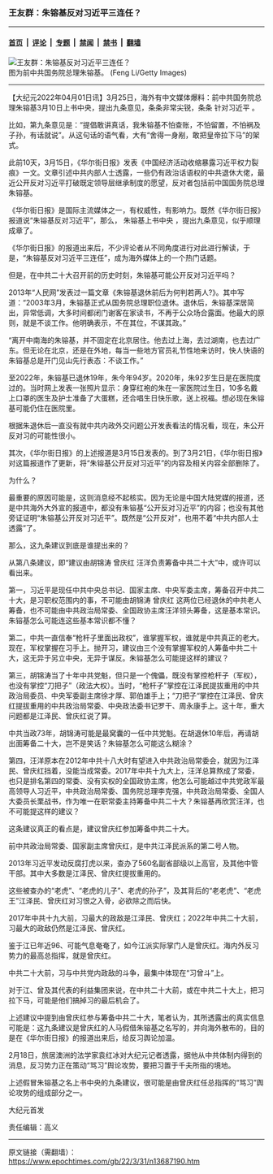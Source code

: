 ### 王友群：朱镕基反对习近平三连任？

---

#### [首页](../../../..?n13687190) &nbsp;|&nbsp; [评论](../../../../../epoch-comment?n13687190) &nbsp;|&nbsp; [专题](../../../../../epoch-special?n13687190) &nbsp;|&nbsp; [禁闻](../../../../../epoch-news?n13687190) &nbsp;|&nbsp; [禁书](../../../../../books?n13687190) &nbsp;|&nbsp; [翻墙](https://github.com/gfw-breaker/nogfw/blob/master/README.md?n13687190)


<div><img alt="王友群：朱镕基反对习近平三连任？" class="attachment-djy_600_400 size-djy_600_400 wp-post-image" src="https://i.epochtimes.com/assets/uploads/2022/04/id13687193-72d803236bed285c8ac04b88973ff156.jpeg"/>
<div class="caption">
 图为前中共国务院总理朱镕基。 (Feng Li/Getty Images)
</div></div><hr/><div class="post_content" id="artbody" itemprop="articleBody">
 <!-- article content begin -->
 <p>
  【大纪元2022年04月01日讯】3月25日，海外有中文媒体爆料：前中共国务院总理朱镕基3月10日上书中央，提出九条意见，条条非常尖锐，条条
  <ok href="https://www.epochtimes.com/gb/tag/%E9%92%88%E5%AF%B9%E4%B9%A0%E8%BF%91%E5%B9%B3.html">
   针对习近平
  </ok>
  。
 </p>
 <p style="font-weight: 400;">
  比如，第九条意见是：“提倡敢讲真话，我朱镕基不怕查账，不怕留置，不怕祸及子孙，有话就说”。从这句话的语气看，大有“舍得一身剐，敢把皇帝拉下马”的架式。
 </p>
 <p style="font-weight: 400;">
  此前10天，3月15日，《华尔街日报》发表《中国经济活动收缩暴露习近平权力裂痕》一文。文章引述中共内部人士透露，一些仍有政治话语权的中共退休大佬，最近公开反对习近平打破既定领导层继承制度的愿望，反对者包括前中国国务院总理朱镕基。
 </p>
 <p style="font-weight: 400;">
  《华尔街日报》是国际主流媒体之一，有权威性，有影响力。既然《华尔街日报》报道说“朱镕基反对习近平”，那么，
  <ok href="https://www.epochtimes.com/gb/tag/%E6%9C%B1%E9%95%95%E5%9F%BA%E4%B8%8A%E4%B9%A6%E4%B8%AD%E5%A4%AE.html">
   朱镕基上书中央
  </ok>
  ，提出九条意见，似乎顺理成章了。
 </p>
 <p style="font-weight: 400;">
  《华尔街日报》的报道出来后，不少评论者从不同角度进行对此进行解读，于是，“朱镕基反对习近平三连任”，成为海外媒体上的一个热门话题。
 </p>
 <p style="font-weight: 400;">
  但是，在中共二十大召开前的历史时刻，朱镕基可能公开反对习近平吗？
 </p>
 <p style="font-weight: 400;">
  2013年“人民网”发表过一篇文章《朱镕基退休前后为何判若两人?》。其中写道：“2003年3月，朱镕基正式从国务院总理职位退休。退休后，朱镕基深居简出，异常低调，大多时间都闭门谢客在家读书，不再于公众场合露面。他最大的原则，就是不谈工作。他明确表示，不在其位，不谋其政。”
 </p>
 <p style="font-weight: 400;">
  “离开中南海的朱镕基，并不固定在北京居住。他去过上海，去过湖南，也去过广东。但无论在北京，还是在外地，每当一些地方官员礼节性地来访时，快人快语的朱镕基总是开门见山先行表态：不谈工作。”
 </p>
 <p style="font-weight: 400;">
  至2022年，朱镕基已退休19年，朱今年94岁。2020年，朱92岁生日是在医院度过的。当时网上发表一张照片显示：身穿红袍的朱在一家医院过生日，10多名戴上口罩的医生及护士准备了大蛋糕，还合唱生日快乐歌，送上祝福。想必现在朱镕基可能仍住在医院里。
 </p>
 <p style="font-weight: 400;">
  根据朱退休后一直没有就中共内政外交问题公开发表看法的情况看，现在，朱公开反对习的可能性很小。
 </p>
 <p style="font-weight: 400;">
  其次，《华尔街日报》的上述报道是3月15日发表的。到了3月21日，《华尔街日报》对这篇报道作了更新，将“朱镕基公开反对习近平”的内容及相关内容全部删除了。
 </p>
 <p style="font-weight: 400;">
  为什么？
 </p>
 <p style="font-weight: 400;">
  最重要的原因可能是，这则消息经不起核实。因为无论是中国大陆党媒的报道，还是中共海外大外宣的报道中，都没有朱镕基“公开反对习近平”的内容；也没有其他旁证证明“朱镕基公开反对习近平”。既然是“公开反对”，也用不着“中共内部人士透露”了。
 </p>
 <p style="font-weight: 400;">
  那么，这九条建议到底是谁提出来的？
 </p>
 <p style="font-weight: 400;">
  从第八条建议，即“建议由胡锦涛
  <ok href="https://www.epochtimes.com/gb/tag/%E6%9B%BE%E5%BA%86%E7%BA%A2.html">
   曾庆红
  </ok>
  汪洋负责筹备中共二十大”中，或许可以看出来。
 </p>
 <p style="font-weight: 400;">
  第一，习近平是现任中共中央总书记、国家主席、中央军委主席，筹备召开中共二十大，是习职权范围内的事，不可能由胡锦涛
  <ok href="https://www.epochtimes.com/gb/tag/%E6%9B%BE%E5%BA%86%E7%BA%A2.html">
   曾庆红
  </ok>
  这两位已经退休的中共老人筹备，也不可能由中共政治局常委、全国政协主席汪洋领头筹备，这是基本常识。朱镕基怎么可能连这些基本常识都不懂？
 </p>
 <p style="font-weight: 400;">
  第二，中共一直信奉“枪杆子里面出政权”，谁掌握军权，谁就是中共真正的老大。现在，军权掌握在习手上。抛开习，建议由三个没有掌握军权的人筹备中共二十大，这无异于另立中央，无异于谋反。朱镕基怎么可能提这样的建议？
 </p>
 <p style="font-weight: 400;">
  第三，胡锦涛当了十年中共党魁，但只是一个傀儡，既没有掌控枪杆子（军权），也没有掌控“刀把子”（政法大权）。当时，“枪杆子”掌控在江泽民提拔重用的中共政治局委员、中央军委副主席徐才厚、郭伯雄手上；“刀把子“掌控在江泽民、曾庆红提拔重用的中共政治局常委、中央政法委书记罗干、周永康手上。这十年，重大问题都是江泽民、曾庆红说了算。
 </p>
 <p style="font-weight: 400;">
  中共当政73年，胡锦涛可能是最窝囊的一任中共党魁。在胡退休10年后，再请胡出面筹备二十大，岂不是笑话？朱镕基怎么可能这么糊涂？
 </p>
 <p style="font-weight: 400;">
  第四，汪洋原本在2012年中共十八大时有望进入中共政治局常委会，就因为江泽民、曾庆红挡着，没能当成常委。2017年中共十九大上，汪洋总算熬成了常委，也只是排名第四的常委、没有实权的全国政协主席，他怎么可能越过中共党政军最高领导人习近平，中共政治局常委、国务院总理李克强，中共政治局常委、全国人大委员长栗战书，作为唯一在职常委主持筹备中共二十大？朱镕基再欣赏汪洋，也不可能提这样的建议？
 </p>
 <p style="font-weight: 400;">
  这条建议真正的看点是，建议曾庆红参加筹备中共二十大。
 </p>
 <p style="font-weight: 400;">
  前中共政治局常委、国家副主席曾庆红，是中共江泽民派系的第二号人物。
 </p>
 <p style="font-weight: 400;">
  2013年习近平发动反腐打虎以来，查办了560名副省部级以上高官，及其他中管干部。其中大多数是江泽民、曾庆红提拔重用的。
 </p>
 <p style="font-weight: 400;">
  这些被查办的“老虎”、“老虎的儿子”、老虎的孙子”，及其背后的“老老虎”、“老虎王”江泽民、曾庆红对习恨之入骨，必欲除之而后快。
 </p>
 <p style="font-weight: 400;">
  2017年中共十九大前，习最大的政敌是江泽民、曾庆红；2022年中共二十大前，习最大的政敌仍然是江泽民、曾庆红。
 </p>
 <p style="font-weight: 400;">
  鉴于江已年近96、可能气息奄奄了，如今江派实际掌门人是曾庆红。海内外反习势力的最高总指挥，就是曾庆红。
 </p>
 <p style="font-weight: 400;">
  中共二十大前，习与中共党内政敌的斗争，最集中体现在“习曾斗”上。
 </p>
 <p style="font-weight: 400;">
  对于江、曾及其代表的利益集团来说，在中共二十大前，或在中共二十大上，把习拉下马，可能是他们搞掉习的最后机会了。
 </p>
 <p style="font-weight: 400;">
  上述建议中提到由曾庆红参与筹备中共二十大，笔者认为，其所透露出的真实信息可能是：这九条建议是曾庆红的人马假借朱镕基之名写的，并向海外散布的，目的是在《华尔街日报》的报道出来后，给反习舆论加温。
 </p>
 <p style="font-weight: 400;">
  2月18日，旅居澳洲的法学家袁红冰对大纪元记者透露，据他从中共体制内得到的消息，反习势力正在策动“骂习”舆论攻势，要把习置于千夫所指的境地。
 </p>
 <p style="font-weight: 400;">
  上述假冒朱镕基之名上书中央的九条建议，很可能是由曾庆红任总指挥的“骂习”舆论攻势的组成部分之一。
 </p>
 <p style="font-weight: 400;">
  大纪元首发
 </p>
 <p style="font-weight: 400;">
  责任编辑：高义
 </p>
 <!-- article content end -->
 <div id="below_article_ad">
 </div>
</div>


---

原文链接（需翻墙）：https://www.epochtimes.com/gb/22/3/31/n13687190.htm